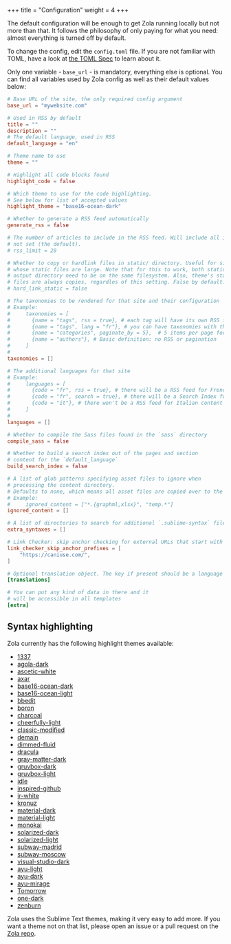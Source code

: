 +++
title = "Configuration"
weight = 4
+++

The default configuration will be enough to get Zola running locally but not more than that.
It follows the philosophy of only paying for what you need: almost everything is turned off by default.

To change the config, edit the `config.toml` file.
If you are not familiar with TOML, have a look at [the TOML Spec](https://github.com/toml-lang/toml)
to learn about it.

Only one variable - `base_url` - is mandatory, everything else is optional. You can find all variables
used by Zola config as well as their default values below:


```toml
# Base URL of the site, the only required config argument
base_url = "mywebsite.com"

# Used in RSS by default
title = ""
description = ""
# The default language, used in RSS
default_language = "en"

# Theme name to use
theme = ""

# Highlight all code blocks found
highlight_code = false

# Which theme to use for the code highlighting.
# See below for list of accepted values
highlight_theme = "base16-ocean-dark"

# Whether to generate a RSS feed automatically
generate_rss = false

# The number of articles to include in the RSS feed. Will include all items if
# not set (the default).
# rss_limit = 20

# Whether to copy or hardlink files in static/ directory. Useful for sites
# whose static files are large. Note that for this to work, both static/ and
# output directory need to be on the same filesystem. Also, theme's static/
# files are always copies, regardles of this setting. False by default.
# hard_link_static = false

# The taxonomies to be rendered for that site and their configuration
# Example:
#     taxonomies = [
#       {name = "tags", rss = true}, # each tag will have its own RSS feed
#       {name = "tags", lang = "fr"}, # you can have taxonomies with the same name in multiple languages
#       {name = "categories", paginate_by = 5},  # 5 items per page for a term
#       {name = "authors"}, # Basic definition: no RSS or pagination
#     ]
#
taxonomies = []

# The additional languages for that site
# Example:
#     languages = [
#       {code = "fr", rss = true}, # there will be a RSS feed for French content
#       {code = "fr", search = true}, # there will be a Search Index for French content
#       {code = "it"}, # there won't be a RSS feed for Italian content
#     ]
#
languages = []

# Whether to compile the Sass files found in the `sass` directory
compile_sass = false

# Whether to build a search index out of the pages and section
# content for the `default_language`
build_search_index = false

# A list of glob patterns specifying asset files to ignore when
# processing the content directory.
# Defaults to none, which means all asset files are copied over to the public folder.
# Example:
#     ignored_content = ["*.{graphml,xlsx}", "temp.*"]
ignored_content = []

# A list of directories to search for additional `.sublime-syntax` files in.
extra_syntaxes = []

# Link Checker: skip anchor checking for external URLs that start with these prefixes
link_checker_skip_anchor_prefixes = [
    "https://caniuse.com/",
]

# Optional translation object. The key if present should be a language code
[translations]

# You can put any kind of data in there and it
# will be accessible in all templates
[extra]
```

## Syntax highlighting

Zola currently has the following highlight themes available:

- [1337](https://tmtheme-editor.herokuapp.com/#!/editor/theme/1337)
- [agola-dark](https://tmtheme-editor.herokuapp.com/#!/editor/theme/Agola%20Dark)
- [ascetic-white](https://tmtheme-editor.herokuapp.com/#!/editor/theme/Ascetic%20White)
- [axar](https://tmtheme-editor.herokuapp.com/#!/editor/theme/Axar)
- [base16-ocean-dark](https://tmtheme-editor.herokuapp.com/#!/editor/theme/Base16%20Ocean%20Dark)
- [base16-ocean-light](https://tmtheme-editor.herokuapp.com/#!/editor/theme/Base16%20Ocean%20Light)
- [bbedit](https://tmtheme-editor.herokuapp.com/#!/editor/theme/BBEdit)
- [boron](https://tmtheme-editor.herokuapp.com/#!/editor/theme/Boron)
- [charcoal](https://tmtheme-editor.herokuapp.com/#!/editor/theme/Charcoal)
- [cheerfully-light](https://tmtheme-editor.herokuapp.com/#!/editor/theme/Cheerfully%20Light)
- [classic-modified](https://tmtheme-editor.herokuapp.com/#!/editor/theme/Classic%20Modified)
- [demain](https://tmtheme-editor.herokuapp.com/#!/editor/theme/Demain)
- [dimmed-fluid](https://tmtheme-editor.herokuapp.com/#!/editor/theme/Dimmed%20Fluid)
- [dracula](https://draculatheme.com/)
- [gray-matter-dark](https://tmtheme-editor.herokuapp.com/#!/editor/theme/Gray%20Matter%20Dark)
- [gruvbox-dark](https://github.com/morhetz/gruvbox)
- [gruvbox-light](https://github.com/morhetz/gruvbox)
- [idle](https://tmtheme-editor.herokuapp.com/#!/editor/theme/IDLE)
- [inspired-github](https://tmtheme-editor.herokuapp.com/#!/editor/theme/Inspiredgithub)
- [ir-white](https://tmtheme-editor.herokuapp.com/#!/editor/theme/IR_White)
- [kronuz](https://tmtheme-editor.herokuapp.com/#!/editor/theme/Kronuz)
- [material-dark](https://tmtheme-editor.herokuapp.com/#!/editor/theme/Material%20Dark)
- [material-light](https://github.com/morhetz/gruvbox)
- [monokai](https://tmtheme-editor.herokuapp.com/#!/editor/theme/Monokai)
- [solarized-dark](https://tmtheme-editor.herokuapp.com/#!/editor/theme/Solarized%20(dark))
- [solarized-light](https://tmtheme-editor.herokuapp.com/#!/editor/theme/Solarized%20(light))
- [subway-madrid](https://github.com/idleberg/Subway.tmTheme)
- [subway-moscow](https://github.com/idleberg/Subway.tmTheme)
- [visual-studio-dark](https://tmtheme-editor.herokuapp.com/#!/editor/theme/Visual%20Studio%20Dark)
- [ayu-light](https://github.com/dempfi/ayu)
- [ayu-dark](https://github.com/dempfi/ayu)
- [ayu-mirage](https://github.com/dempfi/ayu)
- [Tomorrow](https://tmtheme-editor.herokuapp.com/#!/editor/theme/Tomorrow)
- [one-dark](https://github.com/andresmichel/one-dark-theme)
- [zenburn](https://github.com/colinta/zenburn)

Zola uses the Sublime Text themes, making it very easy to add more.
If you want a theme not on that list, please open an issue or a pull request on the [Zola repo](https://github.com/getzola/zola).
